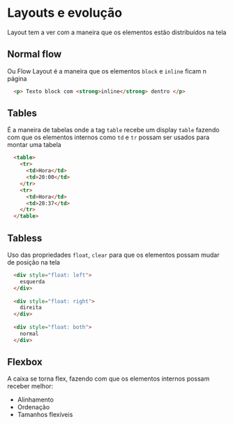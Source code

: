 # Layouts e evolução

Layout tem a ver com a maneira que os elementos estão distribuídos na tela

## Normal flow

Ou Flow Layout é a maneira que os elementos `block` e `inline` ficam n página

```html
  <p> Texto block com <strong>inline</strong> dentro </p>
```

## Tables

É a maneira de tabelas onde a tag `table` recebe um display `table` fazendo com que os elementos internos como `td` e `tr` possam ser usados para montar uma tabela

```html
  <table>
    <tr>
      <td>Hora</td>
      <td>20:00</td>
    </tr>
    <tr>
      <td>Hora</td>
      <td>20:37</td>
    </tr>
  </table>
```

## Tabless

Uso das propriedades `float`, `clear` para que os elementos possam mudar de posição na tela

```html
  <div style="float: left">
    esquerda
  </div>
  
  <div style="float: right">
    direita
  </div>
  
  <div style="float: both">
    normal
  </div>
```

## Flexbox

A caixa se torna flex, fazendo com que os elementos internos possam receber melhor:

- Alinhamento
- Ordenação
- Tamanhos flexíveis